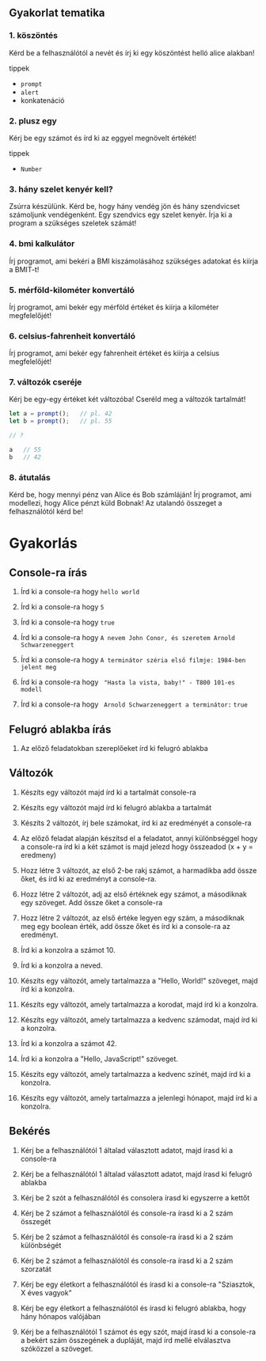 ## Gyakorlat tematika

### 1. köszöntés

Kérd be a felhasználótól a nevét és írj ki egy köszöntést helló alice alakban!

tippek
- `prompt`
- `alert`
- konkatenáció

### 2. plusz egy

Kérj be egy számot és írd ki az eggyel megnövelt értékét!

tippek
- `Number`

### 3. hány szelet kenyér kell?

Zsúrra készülünk. Kérd be, hogy hány vendég jön és hány szendvicset számoljunk
vendégenként. Egy szendvics egy szelet kenyér. Írja ki a program a szükséges szeletek számát!

### 4. bmi kalkulátor

Írj programot, ami bekéri a BMI kiszámolásához szükséges adatokat és kiírja
a BMIT-t!

### 5. mérföld-kilométer konvertáló

Írj programot, ami bekér egy mérföld értéket és kiírja a kilométer megfelelőjét!

### 6. celsius-fahrenheit konvertáló

Írj programot, ami bekér egy fahrenheit értéket és kiírja a celsius megfelelőjét!

### 7. változók cseréje

Kérj be egy-egy értéket két változóba! Cseréld meg a változók tartalmát!
```js
let a = prompt();   // pl. 42
let b = prompt();   // pl. 55

// ?

a   // 55
b   // 42
```

### 8. átutalás

Kérd be, hogy mennyi pénz van Alice és Bob számláján! Írj programot, ami
modellezi, hogy Alice pénzt küld Bobnak! Az utalandó összeget a felhasználótól
kérd be!


# Gyakorlás

## Console-ra írás

1. Írd ki a console-ra hogy `hello world`

1. Írd ki a console-ra hogy `5`

1. Írd ki a console-ra hogy `true`

1. Írd ki a console-ra hogy `A nevem John Conor, és szeretem Arnold Schwarzeneggert`

1. Írd ki a console-ra hogy `A terminátor széria első filmje: 1984-ben jelent meg`

1. Írd ki a console-ra hogy ` "Hasta la vista, baby!" - T800 101-es modell`

1. Írd ki a console-ra hogy ` Arnold Schwarzeneggert a terminátor:` `true`

## Felugró ablakba írás

1. Az előző feladatokban szereplőeket írd ki felugró ablakba

## Változók

1. Készíts egy változót majd írd ki a tartalmát console-ra

1. Készíts egy változót majd írd ki felugró ablakba a tartalmát

1. Készíts 2 változót, írj bele számokat, írd ki az eredményét a console-ra

1. Az előző feladat alapján készítsd el a feladatot, annyi különbséggel hogy a console-ra írd ki a két számot is majd jelezd hogy összeadod (x + y = eredmeny)

1. Hozz létre 3 változót, az első 2-be rakj számot, a harmadikba add össze őket, és írd ki az eredményt a console-ra.

1. Hozz létre 2 változót, adj az első értéknek egy számot, a másodiknak egy szöveget. Add össze őket a console-ra

1. Hozz létre 2 változót, az első értéke legyen egy szám, a másodiknak meg egy boolean érték, add össze őket és írd ki a console-ra az eredményt.

1. Írd ki a konzolra a számot 10.

1. Írd ki a konzolra a neved.

1. Készíts egy változót, amely tartalmazza a "Hello, World!" szöveget, majd írd ki a konzolra.

1. Készíts egy változót, amely tartalmazza a korodat, majd írd ki a konzolra.

1. Készíts egy változót, amely tartalmazza a kedvenc számodat, majd írd ki a konzolra.

1. Írd ki a konzolra a számot 42.

1. Írd ki a konzolra a "Hello, JavaScript!" szöveget.

1. Készíts egy változót, amely tartalmazza a kedvenc színét, majd írd ki a konzolra.

1. Készíts egy változót, amely tartalmazza a jelenlegi hónapot, majd írd ki a konzolra.


## Bekérés

1. Kérj be a felhasználótól 1 általad választott adatot, majd írasd ki a console-ra

1. Kérj be a felhasználótól 1 általad választott adatot, majd írasd ki felugró ablakba

1. Kérj be 2 szót a felhasználótól és consolera írasd ki egyszerre a kettőt

1. Kérj be 2 számot a felhasználótól és console-ra írasd ki a 2 szám összegét

1. Kérj be 2 számot a felhasználótól és console-ra írasd ki a 2 szám különbségét

1. Kérj be 2 számot a felhasználótól és console-ra írasd ki a 2 szám szorzatát

1. Kérj be egy életkort a felhasználótól és írasd ki a console-ra "Sziasztok, X éves vagyok"

1. Kérj be egy életkort a felhasználótól és írasd ki felugró ablakba, hogy hány hónapos valójában

1. Kérj be a felhasználótól 1 számot és egy szót, majd írasd ki a console-ra a bekért szám összegének a dupláját, majd írd mellé elválasztva szóközzel a szöveget.
